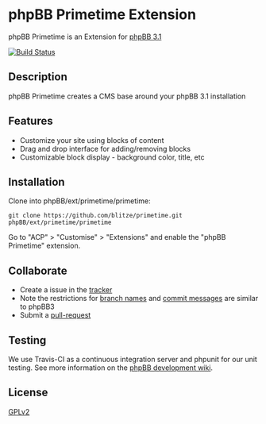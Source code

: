 # phpBB Primetime Extension

phpBB Primetime is an Extension for [phpBB 3.1](https://www.phpbb.com/)

[![Build Status](https://travis-ci.org/blitze/primetime.svg?branch=develop)](https://travis-ci.org/blitze/primetime)

## Description

phpBB Primetime creates a CMS base around your phpBB 3.1 installation

## Features

* Customize your site using blocks of content
* Drag and drop interface for adding/removing blocks
* Customizable block display - background color, title, etc


## Installation

Clone into phpBB/ext/primetime/primetime:

    git clone https://github.com/blitze/primetime.git phpBB/ext/primetime/primetime

Go to "ACP" > "Customise" > "Extensions" and enable the "phpBB Primetime" extension.

## Collaborate

* Create a issue in the [tracker](https://github.com/blitze/primetime/issues)
* Note the restrictions for [branch names](https://wiki.phpbb.com/Git#Branch_Names) and [commit messages](https://wiki.phpbb.com/Git#Commit_Messages) are similar to phpBB3
* Submit a [pull-request](https://github.com/blitze/primetime/pulls)

## Testing

We use Travis-CI as a continuous integration server and phpunit for our unit testing. See more information on the [phpBB development wiki](https://wiki.phpbb.com/Unit_Tests).

## License

[GPLv2](license.txt)
